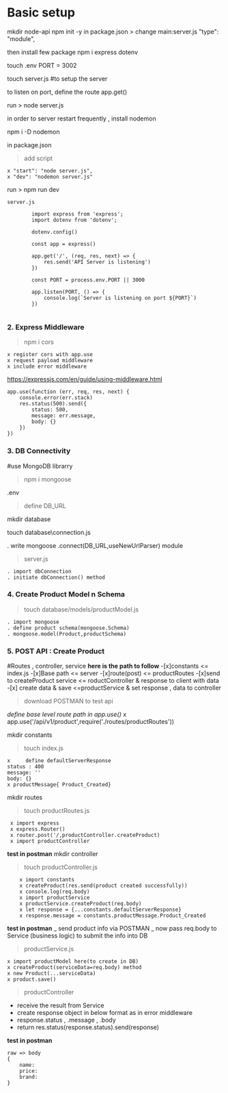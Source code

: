 # Basic setup

mkdir node-api
npm init -y
in package.json >
change
main:server.js
"type": "module",

then install few package
npm i express dotenv

touch .env
PORT = 3002

touch server.js #to setup the server

to listen on port, define the route
app.get()

run > node server.js

in order to server restart frequently , install nodemon

npm i -D nodemon

in package.json

> add script

    x "start": "node server.js",
    x "dev": "nodemon server.js"

run > npm run dev

```
server.js

        import express from 'express';
        import dotenv from 'dotenv';

        dotenv.config()

        const app = express()

        app.get('/', (req, res, next) => {
            res.send('API Server is listening')
        })

        const PORT = process.env.PORT || 3000

        app.listen(PORT, () => {
            console.log(`Server is listening on port ${PORT}`)
        })


```

### 2. Express Middleware

> npm i cors

    x register cors with app.use
    x request payload middleware
    x include error middleware

https://expressjs.com/en/guide/using-middleware.html

```
app.use(function (err, req, res, next) {
    console.error(err.stack)
    res.status(500).send({
        status: 500,
        message: err.message,
        body: {}
    })
})
```

### 3. DB Connectivity

#use MongoDB librarry

> npm i mongoose

.env

> define DB_URL

mkdir database

touch database\connection.js

. write mongoose
.connect(DB_URL,useNewUrlParser) module

> server.js

    . import dbConnection
    . initiate dbConnection() method

### 4. Create Product Model n Schema

> touch database/models/productModel.js

    . import mongoose
    . define product schema(mongoose.Schema)
    . mongoose.model(Product,productSchema)

### 5. POST API : Create Product

#Routes , controller, service
**here is the path to follow** -[x]constants <= index.js -[x]Base path <= server -[x]route(post) <= productRoutes -[x]send to createProduct service <= roductController
& response to client with data -[x] create data & save <=productService
& set response , data to controller

> download POSTMAN to test api

_define base level route path in app.use()_
x app.use('/api/v1/product',require('./routes/productRoutes'))

mkdir constants

> touch index.js

    x     define defaultServerResponse
    status : 400
    message: ''
    body: {}
    x productMessage{ Product_Created}

mkdir routes

> touch productRoutes.js

     x import express
     x express.Router()
     x router.post('/,productController.createProduct)
     x import productController

**test in postman**
mkdir controller

> touch productController.js

        x import constants
        x createProduct(res.send(product created successfully))
        x console.log(req.body)
        x import productService
        x productService.createProduct(req.body)
        x let response = {...constants.defaultServerResponse}
        x response.message = constants.productMessage.Product_Created

**test in postman**
_ send product info via POSTMAN
_ now pass req.body to Service (business logic) to submit the info into DB

> productService.js

    x import productModel here(to create in DB)
    x createProduct(serviceData=req.body) method
    x new Product(...serviceData)
    x product.save()

> productController

- receive the result from Service
- create response object in below format as in error middleware
- response.status , .message , .body
- return res.status(response.status).send(response)

**test in postman**

```
raw => body
{
    name:
    price:
    brand:
}


```
